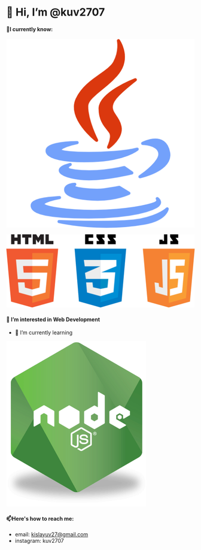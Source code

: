 # 👋 Hi, I’m @kuv2707
#### 📒I currently know:
![GitHub Logo](/images/java.png)


![GitHub Logo](/images/hcj.png)
#### 👀 I’m interested in Web Development
  - 🌱 I’m currently learning
  
  ![GitHub Logo](/images/nodejs.png)
#### 📫Here's how to reach me:
- email: kislayuv27@gmail.com   
- instagram: kuv2707


<!---
kuv2707/kuv2707 is a ✨ special ✨ repository because its `README.md` (this file) appears on your GitHub profile.
You can click the Preview link to take a look at your changes.
--->

